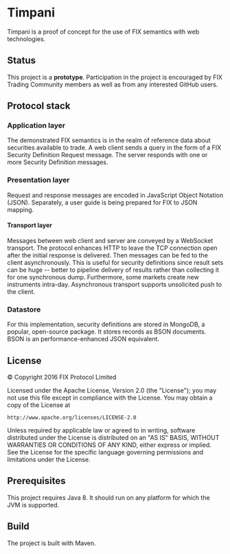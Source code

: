 # Timpani

Timpani is a proof of concept for the use of FIX semantics with web technologies.

## Status
This project is a **prototype**. Participation in the project is encouraged by FIX Trading Community members as well as from any interested GitHub users.

## Protocol stack

### Application layer
The demonstrated FIX semantics is in the realm of reference data about securities available to trade. A web client sends a query in the form of a FIX Security Definition Request message. The server responds with one or more Security Definition messages.

### Presentation layer
Request and response messages are encoded in JavaScript Object Notation (JSON). Separately, a user guide is being prepared for FIX to JSON mapping.

#### Transport layer
Messages between web client and server are conveyed by a WebSocket transport. The protocol enhances HTTP to leave the TCP connection open after the initial response is delivered. Then messages can be fed to the client asynchronously. This is useful for security definitions since result sets can be huge -- better to pipeline delivery of results rather than collecting it for one synchronous dump. Furthermore, some markets create new instruments intra-day. Asynchronous transport supports unsolicited push to the client.

### Datastore
For this implementation, security definitions are stored in MongoDB, a popular, open-source package. It stores records as BSON documents. BSON is an performance-enhanced JSON equivalent.

## License
© Copyright 2016 FIX Protocol Limited

Licensed under the Apache License, Version 2.0 (the "License");
you may not use this file except in compliance with the License.
You may obtain a copy of the License at

    http://www.apache.org/licenses/LICENSE-2.0

Unless required by applicable law or agreed to in writing, software
distributed under the License is distributed on an "AS IS" BASIS,
WITHOUT WARRANTIES OR CONDITIONS OF ANY KIND, either express or implied.
See the License for the specific language governing permissions and
limitations under the License.

## Prerequisites
This project requires Java 8. It should run on any platform for which the JVM is supported.

## Build
The project is built with Maven. 

